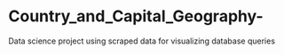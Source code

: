 # Country_and_Capital_Geography-
Data science project using scraped data for visualizing database queries 
